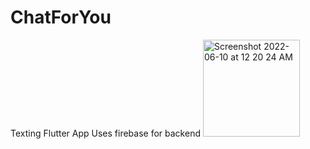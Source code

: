 # ChatForYou
Texting Flutter App
Uses firebase for backend
<img width="155" alt="Screenshot 2022-06-10 at 12 20 24 AM" src="https://user-images.githubusercontent.com/104509363/172921956-78c42dda-7aa6-498b-9782-25834748f8bc.png">

